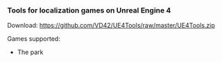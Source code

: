 ### Tools for localization games on Unreal Engine 4 ###

Download: https://github.com/VD42/UE4Tools/raw/master/UE4Tools.zip

Games supported:
* The park
